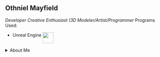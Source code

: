 ## Othniel Mayfield
_Developer Creative Enthusiast (3D Modeler/Artist/Programmer_
Programs Used: 
- Unreal Engine <img src="https://assets.streamlinehq.com/image/private/w_300,h_300,ar_1/f_auto/v1/icons/video-games/unreal-engine-qdh1c46xy8c1nedruo2v5.png/unreal-engine-xwo7bd8vu6fzpnkcifgtu.png?_a=DATAg1AAZAA0" align="top" height="35">
<details> <summary> About Me </summary>

- Persuing an Associates Degree in Game Development
- Types of skills include:
    - 3D Modeling experience
    - Muliplayer map creation (Blockout, Modeling)  
    - Texturing experience (Substance Designer + Painter) 
    - 
- 2 Years of being a freelance video editor
</details>
